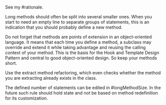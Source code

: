 See my #rationale.Long methods should often be split into several smaller ones. When you start to need an empty line to separate groups of statements, this is an indication that you should probably define a new method. 	Do not forget that methods are points of extension in an object-oriented language. It means that each time you define a method, a subclass may override and extend it while taking advantage and reusing the calling context of your method. This is the basis for the Hook and Template Design Pattern and central to good object-oriented design. So keep your methods short. Use the extract method refactoring, which even checks whether the method you are extracting already exists in the class. 	The defined number of statements can be edited in #longMethodSize. In the future such rule should hold state and not be based on method redefinition for its customization. 